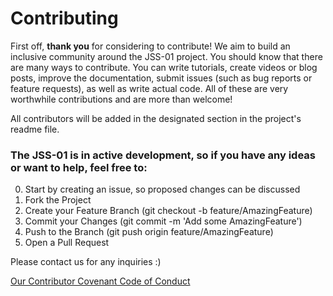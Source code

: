 # Contributing

First off, **thank you** for considering to contribute! We aim to build an 
inclusive community around the JSS-01 project. You should know that there 
are many ways to contribute. You can write tutorials, create videos or blog posts, 
improve the documentation, submit issues (such as bug reports or feature requests), as well as write actual code. All of these are very worthwhile contributions and are more than welcome!

All contributors will be added in the designated section in the project's readme file.



### The JSS-01 is in active development, so if you have any ideas or want to help, feel free to:
0. Start by creating an issue, so proposed changes can be discussed
1. Fork the Project
2. Create your Feature Branch (git checkout -b feature/AmazingFeature)
3. Commit your Changes (git commit -m 'Add some AmazingFeature')
4. Push to the Branch (git push origin feature/AmazingFeature)
5. Open a Pull Request


Please contact us for any inquiries :)


[Our Contributor Covenant Code of Conduct](https://github.com/michaelkolesidis/javascript-software-synthesizer/blob/main/CODE_OF_CONDUCT.md)
